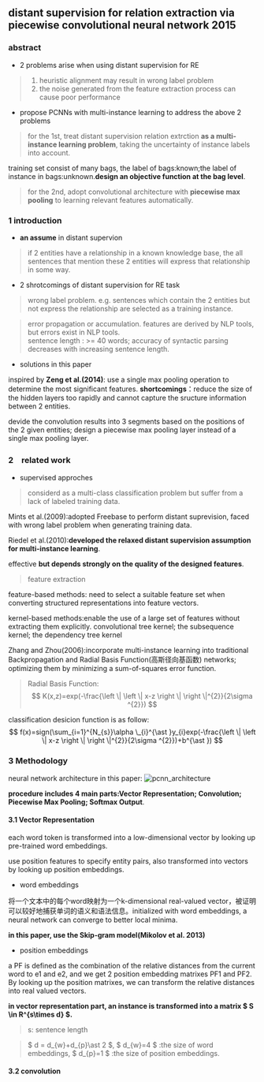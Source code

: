 ## distant supervision for relation extraction via piecewise convolutional neural network 2015
### abstract
+ 2 problems arise when using distant supervision for RE
> 1. heuristic alignment may result in wrong label problem
> 2. the noise generated from the feature extraction process can cause poor performance
+ propose PCNNs with multi-instance learning to address the above 2 problems
> for the 1st, treat distant supervision relation extrction **as a multi-instance learning problem**, taking the uncertainty of instance labels into account.

training set consist of many bags, the label of bags:known;the label of instance in bags:unknown.**design an objective function at the bag level**.

> for the 2nd, adopt convolutional architecture with **piecewise max pooling** to learning relevant features automatically.
### 1 introduction
+ **an assume** in distant supervion
> if 2 entities have a relationship in a known knowledge base, the all sentences that mention these 2 entities will express that relationship in some way.
+ 2 shrotcomings of distant supervision for RE task 
> wrong label problem. e.g. sentences which contain the 2 entities but not express the relationship are selected as a training instance.

> error propagation or accumulation. features are derived by NLP tools, but errors exist in NLP tools.<br>
  sentence length : >= 40 words; accuracy of syntactic parsing decreases with increasing sentence length.
 + solutions in this paper
 
 inspired by **Zeng et al.(2014)**: use a single max pooling operation to determine the most significant features. 
 **shortcomings**：reduce the size of the hidden layers too rapidly and cannot capture the sructure information between 2 entities.
 
 devide the convolution results into 3 segments based on the positions of the 2 given entities; 
 design a piecewise max pooling layer instead of a single max pooling layer.
 
 ### 2　related work
 + supervised approches
 > considerd as a multi-class classification problem but suffer from a lack of labeled training data.
 
 Mints et al.(2009):adopted Freebase to perform distant suprevision, faced with wrong label problem when generating 
 training data.
 
 Riedel et al.(2010):**developed the relaxed distant supervision assumption for multi-instance learning**.
 
 effective **but depends strongly on the quality of the designed features**.
 > feature extraction 
 
feature-based methods: need to select a suitable feature set when converting structured representations into feature vectors.

kernel-based methods:enable the use of a large set of features without extracting them explicitly.
convolutional tree kernel; the subsequence kernel; the dependency tree kernel

Zhang and Zhou(2006):incorporate multi-instance learning into traditional Backpropagation and Radial Basis Function(高斯径向基函数) networks; optimizing them by minimizing a sum-of-squares error function.
> Radial Basis Function:
$$ K(x,z)=exp(-\frac{\left \| \left \| x-z \right \| \right \|^{2}}{2\sigma ^{2}}) $$

classification desicion function is as follow:
$$ f(x)=sign(\sum_{i=1}^{N_{s}}\alpha \_{i}^{\ast }y_{i}exp(-\frac{\left \| \left \| x-z \right \| \right \|^{2}}{2\sigma ^{2}})+b^{\ast }) $$

### 3 Methodology
neural network architecture in this paper:
![pcnn_architecture]()

**procedure includes 4 main parts:Vector Representation; Convolution; Piecewise Max Pooling; Softmax Output**.
#### 3.1 Vector Representation
each word token is transformed into a low-dimensional vector by looking up pre-trained word embeddings.

use position features to specify entity pairs, also transformed into vectors by looking up position embeddings.
+ word embeddings

将一个文本中的每个word映射为一个k-dimensional real-valued vector，被证明可以较好地捕获单词的语义和语法信息。initialized with word embeddings, a neural network can converge to better local minima.

**in this paper, use the Skip-gram model(Mikolov et al. 2013)**
+ position embeddings

a PF is defined as the combination of the relative distances from the current word to e1 and e2, and we get 2 position embedding matrixes PF1 and PF2. By looking up the position matrixes, we can transform the relative distances into real valued vectors. 

**in vector representation part, an instance is transformed into a matrix $ S \in  R^{s\times d} $.**
> s: sentence length

> $ d = d_{w}+d_{p}\ast 2 $,  $ d_{w}=4 $ :the size of word embeddings, $ d_{p}=1 $ :the size of position embeddings.
#### 3.2 convolution



